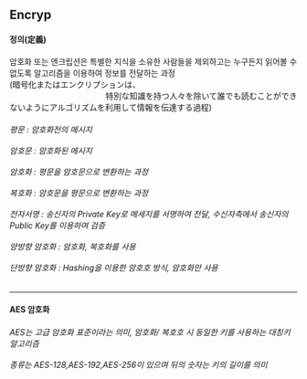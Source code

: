 <h2> Encryp </h2>

<h4> 정의(定義) </h4>
암호화 또는 엔크립션은 특별한 지식을 소유한 사람들을 제외하고는 누구든지 읽어볼 수 없도록 알고리즘을 이용하여 정보를 전달하는 과정<br>
(暗号化またはエンクリプションは、<br>　　　　　　　　　　　　特別な知識を持つ人々を除いて誰でも読むことができないようにアルゴリズムを利用して情報を伝達する過程)<br>

<h6> 평문 : 암호화전의 메시지<br><br>
암호문 : 암호화된 메시지<br><br>
암호화 : 평문을 암호문으로 변환하는 과정<br><br>
복호화 : 암호문을 평문으로 변환하는 과정<br><br>
전자서명 : 송신자의 Private Key로 메세지를 서명하여 전달, 수신자측에서 송신자의 Public Key를 이용하여 검증<br><br>
양방향 암호화 : 암호화, 복호화를 사용<br><br>
단방향 암호화 : Hashing을 이용한 암호호 방식, 암호화만 사용
<br>
</h6>
<hr>
<h4> AES 암호화  </h4>
<h6> AES는 고급 암호화 표준이라는 의미, 암호화/ 복호호 시 동일한 키를 사용하는 대칭키 알고리즘<br><br>
종류는 AES-128,AES-192,AES-256이 있으며 뒤의 숫자는 키의 길이를 의미<br><br>
</h6> 
</h5> 
